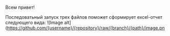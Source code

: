 Всем привет!

Последоватьный запуск трех файлов поможет сформирует excel-отчет следующего вида:
![Image alt](https://github.com/{username}/{repository}/raw/{branch}/{path}/image.pn
